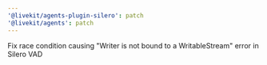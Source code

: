 ```yaml
---
'@livekit/agents-plugin-silero': patch
'@livekit/agents': patch
---
```


Fix race condition causing "Writer is not bound to a WritableStream" error in Silero VAD
